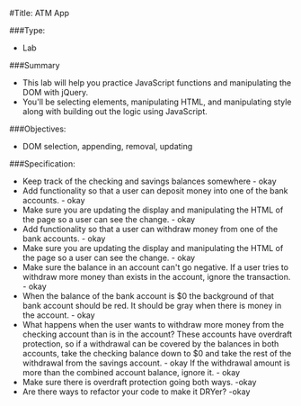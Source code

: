 #Title: ATM App

###Type:
- Lab

###Summary
- This lab will help you practice JavaScript functions and manipulating the DOM with jQuery.
- You'll be selecting elements, manipulating HTML, and manipulating style along
with building out the logic using JavaScript.

###Objectives:
- DOM selection, appending, removal, updating

###Specification:

* Keep track of the checking and savings balances somewhere - okay
* Add functionality so that a user can deposit money into one of the bank accounts. - okay
* Make sure you are updating the display and manipulating the HTML of the page
so a user can see the change. - okay
* Add functionality so that a user can withdraw money from one of the bank accounts. - okay
* Make sure you are updating the display and manipulating the HTML of the page
so a user can see the change. - okay
* Make sure the balance in an account can't go negative. If a user tries to
withdraw more money than exists in the account, ignore the transaction. - okay
* When the balance of the bank account is $0 the background of that bank account
should be red. It should be gray when there is money in the account. - okay    
* What happens when the user wants to withdraw more money from the checking
account than is in the account? These accounts have overdraft protection, so if
a withdrawal can be covered by the balances in both accounts, take the checking
balance down to $0 and take the rest of the withdrawal from the savings account. - okay 
If the withdrawal amount is more than the combined account balance, ignore it. - okay
* Make sure there is overdraft protection going both ways. -okay
* Are there ways to refactor your code to make it DRYer? -okay
